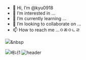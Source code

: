 - 👋 Hi, I’m @kyu0918
- 👀 I’m interested in ...
- 🌱 I’m currently learning ...
- 💞️ I’m looking to collaborate on ...
- 📫 How to reach me ...ㅇㄻㅇㄴㄹ

<img src="https://img.shields.io/badge/Python-3766AB?style=flat-square&logo=Python&logoColor=white"/></a>&nbsp
<!---
kyu0918/kyu0918 is a ✨ special ✨ repository because its `README.md` (this file) appears on your GitHub profile.
You can click the Preview link to take a look at your changes.
--->
![배너1](https://user-images.githubusercontent.com/58536057/148207260-dcd0d398-30d3-4d9f-be1f-031a0498fba5.jpeg)
![header](https://capsule-render.vercel.app/api?type=slice&color=auto&height=230&section=header&text=Kyu_Velop%20&fontSize=90)

